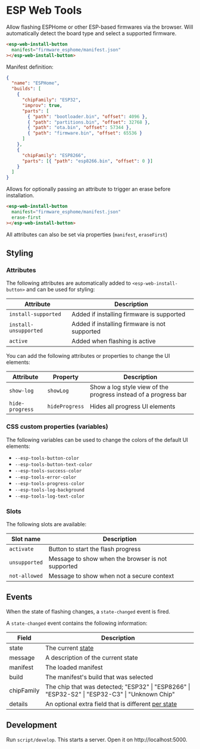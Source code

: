 # ESP Web Tools

Allow flashing ESPHome or other ESP-based firmwares via the browser. Will automatically detect the board type and select a supported firmware.

```html
<esp-web-install-button
  manifest="firmware_esphome/manifest.json"
></esp-web-install-button>
```

Manifest definition:

```json
{
  "name": "ESPHome",
  "builds": [
    {
      "chipFamily": "ESP32",
      "improv": true,
      "parts": [
        { "path": "bootloader.bin", "offset": 4096 },
        { "path": "partitions.bin", "offset": 32768 },
        { "path": "ota.bin", "offset": 57344 },
        { "path": "firmware.bin", "offset": 65536 }
      ]
    },
    {
      "chipFamily": "ESP8266",
      "parts": [{ "path": "esp8266.bin", "offset": 0 }]
    }
  ]
}
```

Allows for optionally passing an attribute to trigger an erase before installation.

```html
<esp-web-install-button
  manifest="firmware_esphome/manifest.json"
  erase-first
></esp-web-install-button>
```

All attributes can also be set via properties (`manifest`, `eraseFirst`)

## Styling

### Attributes

The following attributes are automatically added to `<esp-web-install-button>` and can be used for styling:

| Attribute             | Description                                   |
| --------------------- | --------------------------------------------- |
| `install-supported`   | Added if installing firmware is supported     |
| `install-unsupported` | Added if installing firmware is not supported |
| `active`              | Added when flashing is active                 |

You can add the following attributes or properties to change the UI elements:

| Attribute       | Property       | Description                                                     |
| --------------- | -------------- | --------------------------------------------------------------- |
| `show-log`      | `showLog`      | Show a log style view of the progress instead of a progress bar |
| `hide-progress` | `hideProgress` | Hides all progress UI elements                                  |

### CSS custom properties (variables)

The following variables can be used to change the colors of the default UI elements:

- `--esp-tools-button-color`
- `--esp-tools-button-text-color`
- `--esp-tools-success-color`
- `--esp-tools-error-color`
- `--esp-tools-progress-color`
- `--esp-tools-log-background`
- `--esp-tools-log-text-color`

### Slots

The following slots are available:

| Slot name     | Description                                       |
| ------------- | ------------------------------------------------- |
| `activate`    | Button to start the flash progress                |
| `unsupported` | Message to show when the browser is not supported |
| `not-allowed` | Message to show when not a secure context         |

## Events

When the state of flashing changes, a `state-changed` event is fired.

A `state-changed` event contains the following information:

| Field      | Description                                                                                                            |
| ---------- | ---------------------------------------------------------------------------------------------------------------------- |
| state      | The current [state](https://github.com/esphome/esp-web-tools/blob/main/src/const.ts)                                   |
| message    | A description of the current state                                                                                     |
| manifest   | The loaded manifest                                                                                                    |
| build      | The manifest's build that was selected                                                                                 |
| chipFamily | The chip that was detected;&nbsp;"ESP32" \| "ESP8266" \| "ESP32-S2" \| "ESP32-C3" \| "Unknown Chip"                     |
| details    | An optional extra field that is different [per state](https://github.com/esphome/esp-web-tools/blob/main/src/const.ts) |

## Development

Run `script/develop`. This starts a server. Open it on http://localhost:5000.
